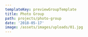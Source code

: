 ```yaml
---
templateKey: previewGroupTemplate
title: Photo Group
path: projects/photo-group
date: '2018-05-17'
image: /assets/images/uploads/01.jpg
---
```


